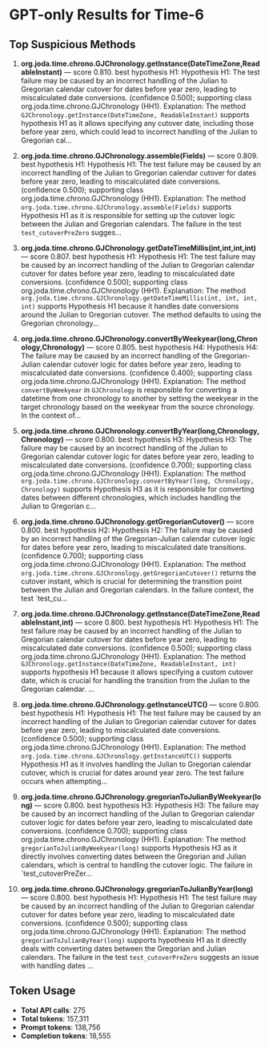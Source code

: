 # GPT-only Results for Time-6

## Top Suspicious Methods

1. **org.joda.time.chrono.GJChronology.getInstance(DateTimeZone,ReadableInstant)** — score 0.810. best hypothesis H1: Hypothesis H1: The test failure may be caused by an incorrect handling of the Julian to Gregorian calendar cutover for dates before year zero, leading to miscalculated date conversions. (confidence 0.500); supporting class org.joda.time.chrono.GJChronology (HH1).
    Explanation: The method `GJChronology.getInstance(DateTimeZone, ReadableInstant)` supports hypothesis H1 as it allows specifying any cutover date, including those before year zero, which could lead to incorrect handling of the Julian to Gregorian cal...

2. **org.joda.time.chrono.GJChronology.assemble(Fields)** — score 0.809. best hypothesis H1: Hypothesis H1: The test failure may be caused by an incorrect handling of the Julian to Gregorian calendar cutover for dates before year zero, leading to miscalculated date conversions. (confidence 0.500); supporting class org.joda.time.chrono.GJChronology (HH1).
    Explanation: The method `org.joda.time.chrono.GJChronology.assemble(Fields)` supports Hypothesis H1 as it is responsible for setting up the cutover logic between the Julian and Gregorian calendars. The failure in the test `test_cutoverPreZero` sugges...

3. **org.joda.time.chrono.GJChronology.getDateTimeMillis(int,int,int,int)** — score 0.807. best hypothesis H1: Hypothesis H1: The test failure may be caused by an incorrect handling of the Julian to Gregorian calendar cutover for dates before year zero, leading to miscalculated date conversions. (confidence 0.500); supporting class org.joda.time.chrono.GJChronology (HH1).
    Explanation: The method `org.joda.time.chrono.GJChronology.getDateTimeMillis(int, int, int, int)` supports Hypothesis H1 because it handles date conversions around the Julian to Gregorian cutover. The method defaults to using the Gregorian chronology...

4. **org.joda.time.chrono.GJChronology.convertByWeekyear(long,Chronology,Chronology)** — score 0.805. best hypothesis H4: Hypothesis H4: The failure may be caused by an incorrect handling of the Gregorian-Julian calendar cutover logic for dates before year zero, leading to miscalculated date conversions. (confidence 0.400); supporting class org.joda.time.chrono.GJChronology (HH1).
    Explanation: The method `convertByWeekyear` in `GJChronology` is responsible for converting a datetime from one chronology to another by setting the weekyear in the target chronology based on the weekyear from the source chronology. In the context of...

5. **org.joda.time.chrono.GJChronology.convertByYear(long,Chronology,Chronology)** — score 0.800. best hypothesis H3: Hypothesis H3: The failure may be caused by an incorrect handling of the Julian to Gregorian calendar cutover logic for dates before year zero, leading to miscalculated date conversions. (confidence 0.700); supporting class org.joda.time.chrono.GJChronology (HH1).
    Explanation: The method `org.joda.time.chrono.GJChronology.convertByYear(long, Chronology, Chronology)` supports Hypothesis H3 as it is responsible for converting dates between different chronologies, which includes handling the Julian to Gregorian c...

6. **org.joda.time.chrono.GJChronology.getGregorianCutover()** — score 0.800. best hypothesis H2: Hypothesis H2: The failure may be caused by an incorrect handling of the Gregorian-Julian calendar cutover logic for dates before year zero, leading to miscalculated date transitions. (confidence 0.700); supporting class org.joda.time.chrono.GJChronology (HH1).
    Explanation: The method `org.joda.time.chrono.GJChronology.getGregorianCutover()` returns the cutover instant, which is crucial for determining the transition point between the Julian and Gregorian calendars. In the failure context, the test `test_cu...

7. **org.joda.time.chrono.GJChronology.getInstance(DateTimeZone,ReadableInstant,int)** — score 0.800. best hypothesis H1: Hypothesis H1: The test failure may be caused by an incorrect handling of the Julian to Gregorian calendar cutover for dates before year zero, leading to miscalculated date conversions. (confidence 0.500); supporting class org.joda.time.chrono.GJChronology (HH1).
    Explanation: The method `GJChronology.getInstance(DateTimeZone, ReadableInstant, int)` supports hypothesis H1 because it allows specifying a custom cutover date, which is crucial for handling the transition from the Julian to the Gregorian calendar. ...

8. **org.joda.time.chrono.GJChronology.getInstanceUTC()** — score 0.800. best hypothesis H1: Hypothesis H1: The test failure may be caused by an incorrect handling of the Julian to Gregorian calendar cutover for dates before year zero, leading to miscalculated date conversions. (confidence 0.500); supporting class org.joda.time.chrono.GJChronology (HH1).
    Explanation: The method `org.joda.time.chrono.GJChronology.getInstanceUTC()` supports Hypothesis H1 as it involves handling the Julian to Gregorian calendar cutover, which is crucial for dates around year zero. The test failure occurs when attempting...

9. **org.joda.time.chrono.GJChronology.gregorianToJulianByWeekyear(long)** — score 0.800. best hypothesis H3: Hypothesis H3: The failure may be caused by an incorrect handling of the Julian to Gregorian calendar cutover logic for dates before year zero, leading to miscalculated date conversions. (confidence 0.700); supporting class org.joda.time.chrono.GJChronology (HH1).
    Explanation: The method `gregorianToJulianByWeekyear(long)` supports Hypothesis H3 as it directly involves converting dates between the Gregorian and Julian calendars, which is central to handling the cutover logic. The failure in `test_cutoverPreZer...

10. **org.joda.time.chrono.GJChronology.gregorianToJulianByYear(long)** — score 0.800. best hypothesis H1: Hypothesis H1: The test failure may be caused by an incorrect handling of the Julian to Gregorian calendar cutover for dates before year zero, leading to miscalculated date conversions. (confidence 0.500); supporting class org.joda.time.chrono.GJChronology (HH1).
    Explanation: The method `gregorianToJulianByYear(long)` supports hypothesis H1 as it directly deals with converting dates between the Gregorian and Julian calendars. The failure in the test `test_cutoverPreZero` suggests an issue with handling dates ...


## Token Usage

- **Total API calls**: 275
- **Total tokens**: 157,311
- **Prompt tokens**: 138,756
- **Completion tokens**: 18,555
